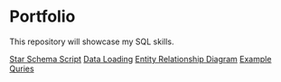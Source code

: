 # Portfolio
This repository will showcase my SQL skills.

[Star Schema Script](https://github.com/biochem123/Portfolio/blob/main/StarSchemaScript.ipynb)
[Data Loading](https://github.com/biochem123/Portfolio/blob/main/DataLoading.ipynb)
[Entity Relationship Diagram](https://github.com/biochem123/Portfolio/blob/main/Entity%20Relationship%20Diagram.png)
[Example Quries](https://github.com/biochem123/Portfolio/blob/main/ExampleQueries.ipynb)
